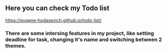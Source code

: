 ## Here you can check my Todo list
 
https://eugene-hodasevich.github.io/todo-list/

### There are some intersing features in my project, like setting deadline for task, changing it's name and switching between 2 themes.
